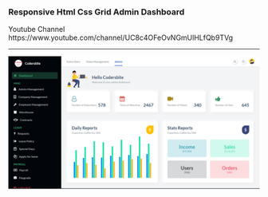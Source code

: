 <h3>Responsive Html Css Grid Admin Dashboard</h3>
<p>Youtube Channel https://www.youtube.com/channel/UC8c4OFeOvNGmUlHLfQb9TVg</p>
<hr>

<img src="../static/assets/screenshot.PNG" />
